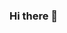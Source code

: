 ### Hi there 👋

<!--
**mashroomann/mashroomann** is a ✨ _special_ ✨ repository because its `README.md` (this file) appears on your GitHub profile.

Here are some ideas to get you started:

- 🔭 I’m currently newbie
- 🌱 I’m currently learning nothing
- 👯 I’m looking to collaborate on how to learn phyton, reactjs
- 🤔 I’m looking for help how to start this journey
- 💬 Ask me about everything
- 📫 How to reach me: twitter 
- 😄 Pronouns: ...
- ⚡ Fun fact: ...
-->
